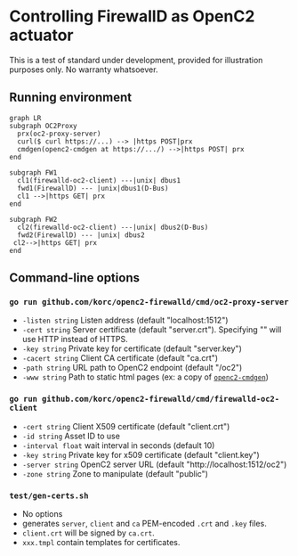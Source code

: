 # Controlling FirewallD as OpenC2 actuator

This is a test of standard under development, provided for illustration purposes only.
No warranty whatsoever.

## Running environment

```mermaid
graph LR
subgraph OC2Proxy
  prx(oc2-proxy-server)
  curl($ curl https://...) --> |https POST|prx
  cmdgen(openc2-cmdgen at https://.../) -->|https POST| prx
end

subgraph FW1
  cl1(firewalld-oc2-client) ---|unix| dbus1
  fwd1(FirewallD) --- |unix|dbus1(D-Bus)
  cl1 -->|https GET| prx
end

subgraph FW2
  cl2(firewalld-oc2-client) ---|unix| dbus2(D-Bus)
  fwd2(FirewallD) --- |unix| dbus2
 cl2-->|https GET| prx
end
```

## Command-line options

### `go run github.com/korc/openc2-firewalld/cmd/oc2-proxy-server`

- `-listen string`
    Listen address (default "localhost:1512")
- `-cert string`
    Server certificate (default "server.crt"). Specifying "" will use HTTP instead of HTTPS.
- `-key string`
    Private key for certificate (default "server.key")
- `-cacert string`
    Client CA certificate (default "ca.crt")
- `-path string`
    URL path to OpenC2 endpoint (default "/oc2")
- `-www string`
    Path to static html pages (ex: a copy of [`openc2-cmdgen`](https://github.com/netcoredor/openc2-cmdgen))

### `go run github.com/korc/openc2-firewalld/cmd/firewalld-oc2-client`

- `-cert string`
    Client X509 certificate (default "client.crt")
- `-id string`
    Asset ID to use
- `-interval float`
    wait interval in seconds (default 10)
- `-key string`
    Private key for x509 certificate (default "client.key")
- `-server string`
    OpenC2 server URL (default "http://localhost:1512/oc2")
- `-zone string`
    Zone to manipulate (default "public")

### `test/gen-certs.sh`

- No options
- generates `server`, `client` and `ca` PEM-encoded `.crt` and `.key` files.
- `client.crt` will be signed by `ca.crt`.
- `xxx.tmpl` contain templates for certificates.
